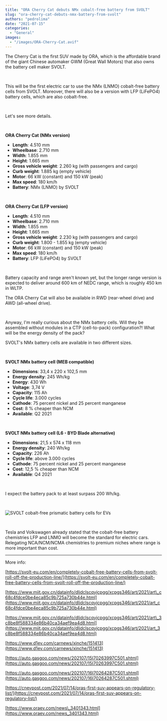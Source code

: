 ```yaml
---
title: "ORA Cherry Cat debuts NMx cobalt-free battery from SVOLT"
slug: "ora-cherry-cat-debuts-nmx-battery-from-svolt"
authors: "pedrolima"
date: "2021-07-15"
categories:
  - "General"
images:
  - "/images/ORA-Cherry-Cat.avif"
---
```


The Cherry Cat is the first SUV made by ORA, which is the affordable brand of the giant Chinese automaker GWM (Great Wall Motors) that also owns the battery cell maker SVOLT.

 

This will be the first electric car to use the NMx (LNMO) cobalt-free battery cells from SVOLT. Moreover, there will also be a version with LFP (LiFePO4) battery cells, which are also cobalt-free.

 

Let's see more details.

 

**ORA Cherry Cat (NMx version)**

- **Length**: 4.510 mm
- **Wheelbase**: 2.710 mm
- **Width**: 1.855 mm
- **Height**: 1.665 mm
- **Gross vehicle weight**: 2.260 kg (with passengers and cargo)
- **Curb weight**: 1.885 kg (empty vehicle)
- **Motor**: 66 kW (constant) and 150 kW (peak)
- **Max speed**: 180 km/h
- **Battery**: NMx (LNMO) by SVOLT

 

**ORA Cherry Cat (LFP version)**

- **Length**: 4.510 mm
- **Wheelbase**: 2.710 mm
- **Width**: 1.855 mm
- **Height**: 1.665 mm
- **Gross vehicle weight**: 2.230 kg (with passengers and cargo)
- **Curb weight**: 1.800 - 1.855 kg (empty vehicle)
- **Motor**: 66 kW (constant) and 150 kW (peak)
- **Max speed**: 180 km/h
- **Battery**: LFP (LiFePO4) by SVOLT

 

Battery capacity and range aren't known yet, but the longer range version is expected to deliver around 600 km of NEDC range, which is roughly 450 km in WLTP.

The ORA Cherry Cat will also be available in RWD (rear-wheel drive) and AWD (all-wheel drive).

 

Anyway, I'm really curious about the NMx battery cells. Will they be assembled without modules in a CTP (cell-to-pack) configuration?! What will be the energy density of the pack?

SVOLT's NMx battery cells are available in two different sizes.

 

**SVOLT NMx battery cell (MEB compatible)**

- **Dimensions**: 33,4 x 220 x 102,5 mm
- **Energy density**: 245 Wh/kg
- **Energy**: 430 Wh
- **Voltage**: 3,74 V
- **Capacity**: 115 Ah
- **Cycle life**: 3.000 cycles
- **Cathode**: 75 percent nickel and 25 percent manganese
- **Cost**: 8 % cheaper than NCM
- **Available**: Q2 2021

 

**SVOLT NMx battery cell (L6 - BYD Blade alternative)**

- **Dimensions**: 21,5 x 574 x 118 mm
- **Energy density**: 240 Wh/kg
- **Capacity**: 226 Ah
- **Cycle life**: above 3.000 cycles
- **Cathode**: 75 percent nickel and 25 percent manganese
- **Cost**: 12,5 % cheaper than NCM
- **Available**: Q4 2021

 

I expect the battery pack to at least surpass 200 Wh/kg.

 

![SVOLT cobalt-free prismatic battery cells for EVs](images/SVOLT-cobalt-free-prismatic-battery-cells-for-EVs.avif)

 

Tesla and Volkswagen already stated that the cobalt-free battery chemistries LFP and LNMO will become the standard for electric cars. Relegating NCA/NCM/NCMA chemistries to premium niches where range is more important than cost.

---

More info:

[https://svolt-eu.com/en/completely-cobalt-free-battery-cells-from-svolt-roll-off-the-production-line/](https://svolt-eu.com/en/completely-cobalt-free-battery-cells-from-svolt-roll-off-the-production-line/)

[https://www.miit.gov.cn/datainfo/dljdclscqyjcpgg/xcpgs346/art/2021/art\_c68c4fdce0be4eca85c9b725a730b44e.html](https://www.miit.gov.cn/datainfo/dljdclscqyjcpgg/xcpgs346/art/2021/art_c68c4fdce0be4eca85c9b725a730b44e.html)

[https://www.miit.gov.cn/datainfo/dljdclscqyjcpgg/xcpgs346/art/2021/art\_3c8be8f588334e86b40ca34aef9ea4d8.html](https://www.miit.gov.cn/datainfo/dljdclscqyjcpgg/xcpgs346/art/2021/art_3c8be8f588334e86b40ca34aef9ea4d8.html)

[https://www.d1ev.com/carnews/xinche/151413](https://www.d1ev.com/carnews/xinche/151413)

[https://auto.gasgoo.com/news/202107/15I70263997C501.shtml](https://auto.gasgoo.com/news/202107/15I70263997C501.shtml)

[https://auto.gasgoo.com/news/202107/16I70264287C501.shtml](https://auto.gasgoo.com/news/202107/16I70264287C501.shtml)

[https://cnevpost.com/2021/07/14/oras-first-suv-appears-on-regulatory-list/](https://cnevpost.com/2021/07/14/oras-first-suv-appears-on-regulatory-list/)

[https://www.oraev.com/news\_3401343.html](https://www.oraev.com/news_3401343.html)
